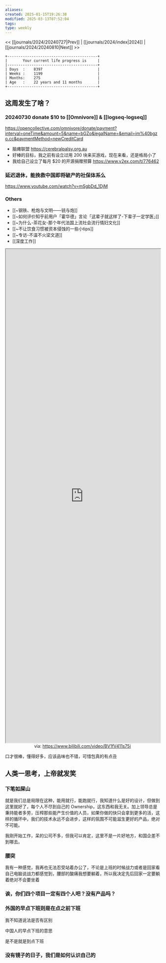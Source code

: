 ```yaml
---
aliases: 
created: 2025-01-15T19:26:38
modified: 2025-03-13T07:52:04
tags: 
type: weekly
---
```


<< [[journals/2024/20240727|Prev]] | [[journals/2024/index|2024]] | [[journals/2024/20240810|Next]] >>

```shell
+-----------------------------------------+
|       Your current life progress is     |
|-----------------------------------------+
| Days  :    8397                         |
| Weeks :    1199                         |
| Months:    275                          |
| Age   :    22 years and 11 months       |
+-----------------------------------------+
```

## 这周发生了啥？

### 20240730 donate $10 to [[Omnivore]] & [[logseq-logseq]]

https://opencollective.com/omnivore/donate/payment?interval=oneTime&amount=5&name=bGZo&legalName=&email=im%40bgzo.cc&paymentMethod=newCreditCard

- 脑瘫联盟 https://cerebralpalsy.org.au
- 好棒的目标，我之前有设立过用 200 块来买游戏，现在来看，还是格局小了
- 我给自己设立了每月 $20 的开源捐赠预算 https://www.v2ex.com/t/776462

### 延迟退休，能挽救中国即将破产的社保体系么

https://www.youtube.com/watch?v=mSgbDd_1DjM

### Others

- [[~钢铁、枪炮与文明——铳与炮]]
- [[~如何评价知乎前用户「霍华德」言论「这辈子就这样了-下辈子一定学医」]]
- [[~为什么-茶花女-那个年代法国上流社会流行情妇文化]]
- [[~不让饮食习惯被资本侵蚀的一些小tips]]
- [[~专访-不温不火梁文道]]
- [[深度工作]]

<iframe src='https://player.bilibili.com/player.html?isOutside=true&bvid=BV1fV411s75i&p=1&autoplay=false' style='height:40vh;width:100%' class='iframe-radius' allow='fullscreen'></iframe>
<center>via: <a href='https://www.bilibili.com/video/BV1fV411s75i' target='_blank' class='external-link'>https://www.bilibili.com/video/BV1fV411s75i</a></center>

口才很棒，懂得好多，应该品味也不错，可惜包真的有点丑

## 人类一思考，上帝就发笑
### 下笔如屎山

就是我们总是局限在这种，能用就行，能跑就行，我知道什么是好的设计，但做到这里就好了，每个人不尽到自己的 Ownership，这东西和我无关。加上领导总是秉持能者多劳，压榨那些能产生价值的人员，如果你做的快只会拿到更多的活，这样的循环中，我们的技术永远不会进步，这样的氛围不可能滋生更好的产品，绝对不可能。

我刚开始工作，呆的公司不多，但我可以肯定，这里不是一片好地方，和国企差不到哪去。

### 腰突

我有一种感觉，我再也无法忍受站着办公了，不论是上班的时候战力或者是回家看自己电脑说战力都感觉到，腰部的酸痛我想要躺着，所以我决定先后回家一定要躺着绝对不会要坐着

### 诶，你们四个项目一定有四个人吧？没有产品吗？

### 外国的早点下班则是在点之前下班

我不知道说法是否有区别

中国人的早点下班的意思

是不是就是到点下班

### 没有镜子的日子，我们是如何认识自己的

